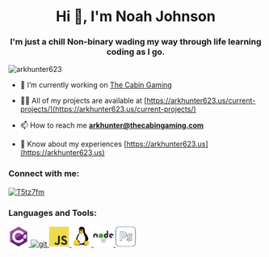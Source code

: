 <h1 align="center">Hi 👋, I'm Noah Johnson</h1>
<h3 align="center">I'm just a chill Non-binary wading my way through life learning coding as I go.</h3>

<p align="left"> <img src="https://komarev.com/ghpvc/?username=arkhunter623&label=Profile%20views&color=0e75b6&style=flat" alt="arkhunter623" /> </p>

- 🔭 I’m currently working on [The Cabin Gaming](https://thecabingaming.com)

- 👨‍💻 All of my projects are available at [https://arkhunter623.us/current-projects/](https://arkhunter623.us/current-projects/)

- 📫 How to reach me **arkhunter@thecabingaming.com**

- 📄 Know about my experiences [https://arkhunter623.us](https://arkhunter623.us)

<h3 align="left">Connect with me:</h3>
<p align="left">
<a href="https://discord.gg/T5tz7fm" target="blank"><img align="center" src="https://cdn.jsdelivr.net/npm/simple-icons@3.0.1/icons/discord.svg" alt="T5tz7fm" height="30" width="40" /></a>
</p>

<h3 align="left">Languages and Tools:</h3>
<p align="left"> <a href="https://www.w3schools.com/cs/" target="_blank"> <img src="https://raw.githubusercontent.com/devicons/devicon/master/icons/csharp/csharp-original.svg" alt="csharp" width="40" height="40"/> </a> <a href="https://git-scm.com/" target="_blank"> <img src="https://www.vectorlogo.zone/logos/git-scm/git-scm-icon.svg" alt="git" width="40" height="40"/> </a> <a href="https://developer.mozilla.org/en-US/docs/Web/JavaScript" target="_blank"> <img src="https://raw.githubusercontent.com/devicons/devicon/master/icons/javascript/javascript-original.svg" alt="javascript" width="40" height="40"/> </a> <a href="https://www.linux.org/" target="_blank"> <img src="https://raw.githubusercontent.com/devicons/devicon/master/icons/linux/linux-original.svg" alt="linux" width="40" height="40"/> </a> <a href="https://nodejs.org" target="_blank"> <img src="https://raw.githubusercontent.com/devicons/devicon/master/icons/nodejs/nodejs-original-wordmark.svg" alt="nodejs" width="40" height="40"/> </a> <a href="https://www.photoshop.com/en" target="_blank"> <img src="https://raw.githubusercontent.com/devicons/devicon/master/icons/photoshop/photoshop-line.svg" alt="photoshop" width="40" height="40"/> </a> </p>